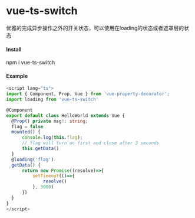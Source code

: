 # vue-ts-switch
优雅的完成异步操作之外的开关状态，可以使用在loading的状态或者遮罩层的状态

#### Install
npm i vue-ts-switch

#### Example
```Typescript
<script lang="ts">
import { Component, Prop, Vue } from 'vue-property-decorator';
import loading from 'vue-ts-switch'

@Component
export default class HelloWorld extends Vue {
  @Prop() private msg!: string;
  flag = false
  mounted() {
      console.log(this.flag);
      // flag will turn on first and close after 3 seconds
      this.getData()
  }
  @loading('flag')
  getData() {
      return new Promise((resolve)=>{
          setTimeout(()=>{
              resolve()
          }, 3000)
      })
  }
}
</script>
```
